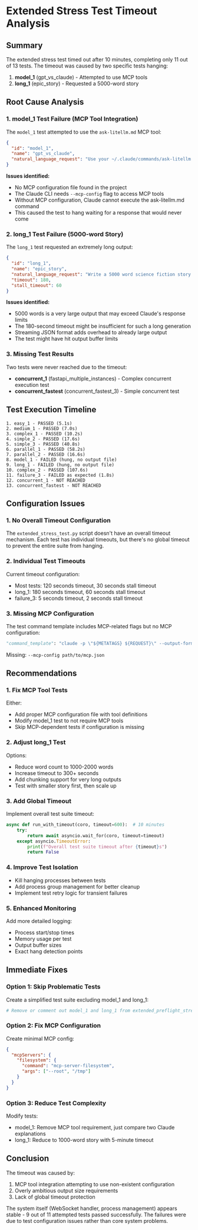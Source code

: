 # Extended Stress Test Timeout Analysis

## Summary

The extended stress test timed out after 10 minutes, completing only 11 out of 13 tests. The timeout was caused by two specific tests hanging:

1. **model_1** (gpt_vs_claude) - Attempted to use MCP tools
2. **long_1** (epic_story) - Requested a 5000-word story

## Root Cause Analysis

### 1. model_1 Test Failure (MCP Tool Integration)

The `model_1` test attempted to use the `ask-litellm.md` MCP tool:

```json
{
  "id": "model_1",
  "name": "gpt_vs_claude",
  "natural_language_request": "Use your ~/.claude/commands/ask-litellm.md command to call model='perplexity/sonar' with query='Explain recursion in programming with a simple example' and output_path='/tmp/litellm_recursion.txt'. Then explain recursion yourself and compare the two explanations."
}
```

**Issues identified:**
- No MCP configuration file found in the project
- The Claude CLI needs `--mcp-config` flag to access MCP tools
- Without MCP configuration, Claude cannot execute the ask-litellm.md command
- This caused the test to hang waiting for a response that would never come

### 2. long_1 Test Failure (5000-word Story)

The `long_1` test requested an extremely long output:

```json
{
  "id": "long_1",
  "name": "epic_story",
  "natural_language_request": "Write a 5000 word science fiction story about a programmer who discovers their code is sentient. Include dialogue, plot twists, and a surprising ending. Stream the entire story.",
  "timeout": 180,
  "stall_timeout": 60
}
```

**Issues identified:**
- 5000 words is a very large output that may exceed Claude's response limits
- The 180-second timeout might be insufficient for such a long generation
- Streaming JSON format adds overhead to already large output
- The test might have hit output buffer limits

### 3. Missing Test Results

Two tests were never reached due to the timeout:
- **concurrent_1** (fastapi_multiple_instances) - Complex concurrent execution test
- **concurrent_fastest** (concurrent_fastest_3) - Simple concurrent test

## Test Execution Timeline

```
1. easy_1 - PASSED (5.1s)
2. medium_1 - PASSED (7.0s) 
3. complex_1 - PASSED (10.2s)
4. simple_2 - PASSED (17.6s)
5. simple_3 - PASSED (40.8s)
6. parallel_1 - PASSED (58.2s)
7. parallel_2 - PASSED (16.6s)
8. model_1 - FAILED (hung, no output file)
9. long_1 - FAILED (hung, no output file)
10. complex_2 - PASSED (107.6s)
11. failure_3 - FAILED as expected (1.8s)
12. concurrent_1 - NOT REACHED
13. concurrent_fastest - NOT REACHED
```

## Configuration Issues

### 1. No Overall Timeout Configuration

The `extended_stress_test.py` script doesn't have an overall timeout mechanism. Each test has individual timeouts, but there's no global timeout to prevent the entire suite from hanging.

### 2. Individual Test Timeouts

Current timeout configuration:
- Most tests: 120 seconds timeout, 30 seconds stall timeout
- long_1: 180 seconds timeout, 60 seconds stall timeout
- failure_3: 5 seconds timeout, 2 seconds stall timeout

### 3. Missing MCP Configuration

The test command template includes MCP-related flags but no MCP configuration:
```python
"command_template": "claude -p \"${METATAGS} ${REQUEST}\" --output-format stream-json --verbose --dangerously-skip-permissions"
```

Missing: `--mcp-config path/to/mcp.json`

## Recommendations

### 1. Fix MCP Tool Tests

Either:
- Add proper MCP configuration file with tool definitions
- Modify model_1 test to not require MCP tools
- Skip MCP-dependent tests if configuration is missing

### 2. Adjust long_1 Test

Options:
- Reduce word count to 1000-2000 words
- Increase timeout to 300+ seconds
- Add chunking support for very long outputs
- Test with smaller story first, then scale up

### 3. Add Global Timeout

Implement overall test suite timeout:
```python
async def run_with_timeout(coro, timeout=600):  # 10 minutes
    try:
        return await asyncio.wait_for(coro, timeout=timeout)
    except asyncio.TimeoutError:
        print(f"Overall test suite timeout after {timeout}s")
        return False
```

### 4. Improve Test Isolation

- Kill hanging processes between tests
- Add process group management for better cleanup
- Implement test retry logic for transient failures

### 5. Enhanced Monitoring

Add more detailed logging:
- Process start/stop times
- Memory usage per test
- Output buffer sizes
- Exact hang detection points

## Immediate Fixes

### Option 1: Skip Problematic Tests

Create a simplified test suite excluding model_1 and long_1:
```bash
# Remove or comment out model_1 and long_1 from extended_preflight_stress_test_tasks.json
```

### Option 2: Fix MCP Configuration

Create minimal MCP config:
```json
{
  "mcpServers": {
    "filesystem": {
      "command": "mcp-server-filesystem",
      "args": ["--root", "/tmp"]
    }
  }
}
```

### Option 3: Reduce Test Complexity

Modify tests:
- model_1: Remove MCP tool requirement, just compare two Claude explanations
- long_1: Reduce to 1000-word story with 5-minute timeout

## Conclusion

The timeout was caused by:
1. MCP tool integration attempting to use non-existent configuration
2. Overly ambitious output size requirements
3. Lack of global timeout protection

The system itself (WebSocket handler, process management) appears stable - 9 out of 11 attempted tests passed successfully. The failures were due to test configuration issues rather than core system problems.